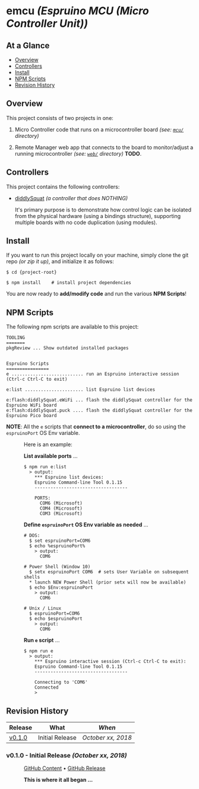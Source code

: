 # emcu _(Espruino MCU (Micro Controller Unit))_

## At a Glance

- [Overview]
- [Controllers]
- [Install]
- [NPM Scripts]
- [Revision History]

## Overview

This project consists of two projects in one:

1. Micro Controller code that runs on a microcontroller board _(see:
   [`mcu/`] directory)_

2. Remote Manager web app that connects to the board to monitor/adjust
   a running microcontroller _(see: [`web/`] directory)_ **TODO**.


## Controllers

This project contains the following controllers:

- [diddlySquat] *(a controller that does NOTHING)*

  It's primary purpose is to demonstrate how control logic can be
  isolated from the physical hardware (using a bindings structure),
  supporting multiple boards with no code duplication (using modules).



## Install

If you want to run this project locally on your machine, simply clone
the git repo _(or zip it up)_, and initialize it as follows:

```
$ cd {project-root}

$ npm install    # install project dependencies
```

You are now ready to **add/modify code** and run the various **NPM
Scripts**!


## NPM Scripts

The following npm scripts are available to this project:

```
TOOLING
=======
pkgReview ... Show outdated installed packages


Espruino Scripts
================
e ........................... run an Espruino interactive session (Ctrl-c Ctrl-C to exit)

e:list ...................... list Espruino list devices

e:flash:diddlySquat.eWiFi ... flash the diddlySquat controller for the Espruino WiFi board
e:flash:diddlySquat.puck .... flash the diddlySquat controller for the Espruino Pico board
```


**NOTE**: All the `e` scripts that **connect to a microcontroller**, do so
using the `espruinoPort` OS Env variable.

<ul><ul><!--- indentation hack for github - other attempts with style is stripped (be careful with number bullets) ---> 

Here is an example:

**List available ports** ...
```
$ npm run e:list
  > output:
    *** Espruino list devices:
    Espruino Command-line Tool 0.1.15
    -----------------------------------

    PORTS:
      COM6 (Microsoft)
      COM4 (Microsoft)
      COM3 (Microsoft)
```

**Define `espruinoPort` OS Env variable as needed** ...
```
# DOS:
  $ set espruinoPort=COM6
  $ echo %espruinoPort%
    > output:
      COM6

# Power Shell (Window 10)
  $ setx espruinoPort COM6  # sets User Variable on subsequent shells
  * launch NEW Power Shell (prior setx will now be available)
  $ echo $Env:espruinoPort
    > output:
      COM6

# Unix / Linux
  $ espruinoPort=COM6
  $ echo $espruinoPort
    > output:
      COM6
```

**Run `e` script** ...
```
$ npm run e
  > output:
    *** Espruino interactive session (Ctrl-c Ctrl-C to exit):
    Espruino Command-line Tool 0.1.15
    -----------------------------------

    Connecting to 'COM6'
    Connected
    > 
```
</ul></ul>




## Revision History

Release  | What                                            | *When*
---------|-------------------------------------------------|------------------
[v0.1.0] | Initial Release                                 | *October xx, 2018*


<!-- *** RELEASE *************************************************************** -->

### v0.1.0 - Initial Release *(October xx, 2018)*

<ul><ul><!--- indentation hack for github - other attempts with style is stripped (be careful with number bullets) ---> 

[GitHub Content](https://github.com/KevinAst/emcu/tree/v0.1.0)
&bull;
[GitHub Release](https://github.com/KevinAst/emcu/releases/tag/v0.1.0)
<!-- Diff ONLY for subsequent releases
&bull;
[Diff](https://github.com/KevinAst/emcu/compare/v0.1.0...v0.2.0)
-->

**This is where it all began ...**

</ul></ul>

<!--- *** REFERENCE LINKS *** ---> 
[Overview]:            #overview
[Controllers]:         #controllers
[Install]:             #install
[NPM Scripts]:         #npm-scripts
[Revision History]:    #revision-history
 [v0.1.0]:             #v010---initial-release-october-xx-2018


[`mcu/`]:              mcu/
[`web/`]:              web/
[diddlySquat]:         mcu/src/modules/diddlySquat.md
